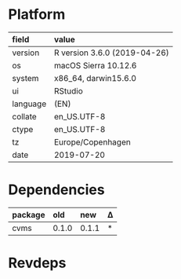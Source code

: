# Platform

|field    |value                        |
|:--------|:----------------------------|
|version  |R version 3.6.0 (2019-04-26) |
|os       |macOS Sierra 10.12.6         |
|system   |x86_64, darwin15.6.0         |
|ui       |RStudio                      |
|language |(EN)                         |
|collate  |en_US.UTF-8                  |
|ctype    |en_US.UTF-8                  |
|tz       |Europe/Copenhagen            |
|date     |2019-07-20                   |

# Dependencies

|package |old   |new   |Δ  |
|:-------|:-----|:-----|:--|
|cvms    |0.1.0 |0.1.1 |*  |

# Revdeps

